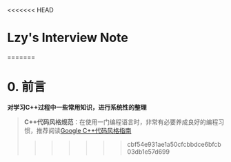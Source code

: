 <<<<<<< HEAD
# Lzy's Interview Note
=======
# 0. 前言

**对学习C++过程中一些常用知识，进行系统性的整理**

> **C++代码风格规范**：在使用一门编程语言时，非常有必要养成良好的编程习惯，推荐阅读[Google C++代码风格指南](https://zh-google-styleguide.readthedocs.io/en/latest/google-cpp-styleguide/contents/)
>>>>>>> cbf54e931ae1a50cfcbbdce6bfcb03db1e57d699

